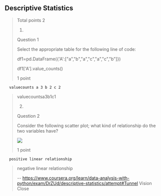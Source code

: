 ## Descriptive Statistics
> 
> Total points 2
> 
> 1.
> 
> Question 1
> 
> Select the appropriate table for the following line of code:
> 
> df1=pd.DataFrame({'A':["a","b","a","c","a","c","b"]})
> 
> df1['A'].value_counts()
> 
> 
> 1 point
> 

      valuecounts a 3 b 2 c 2 
> 
>  valuecountsa3b1c1 
> 
> 2.
> 
> Question 2
> 
> Consider the following scatter plot; what kind of relationship do the two variables have?
> 
> ![](https://d3c33hcgiwev3.cloudfront.net/imageAssetProxy.v1/BV6fQznTEeiM9Q4Js9CcVg_34ff8f3f543d6bcbb6a6ec6d86ac101c_Screen-Shot-2018-04-06-at-3.29.04-PM.png?expiry=1597449600000&hmac=cYFH2GS6smddCADj9fFGSpQhqF30KJY-r5CmHs4jkuE)
> 
> 1 point
> 

      positive linear relationship 
> 
>  negative linear relationship
>
> -- https://www.coursera.org/learn/data-analysis-with-python/exam/DrZUd/descriptive-statistics/attempt#Tunnel Vision Close

